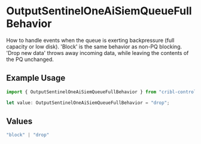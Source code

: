 # OutputSentinelOneAiSiemQueueFullBehavior

How to handle events when the queue is exerting backpressure (full capacity or low disk). 'Block' is the same behavior as non-PQ blocking. 'Drop new data' throws away incoming data, while leaving the contents of the PQ unchanged.

## Example Usage

```typescript
import { OutputSentinelOneAiSiemQueueFullBehavior } from "cribl-control-plane/models";

let value: OutputSentinelOneAiSiemQueueFullBehavior = "drop";
```

## Values

```typescript
"block" | "drop"
```